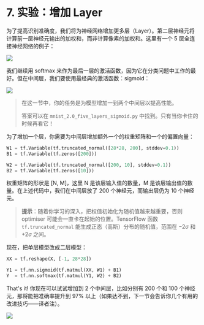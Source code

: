 # 7. 实验：增加 Layer

为了提高识别准确度，我们将为神经网络增加更多层（Layer）。第二层神经元将计算前一层神经元输出的加权和，而非计算像素的加权和。这里有一个 5 层全连接神经网络的例子：

![](https://codelabs.developers.google.com/codelabs/cloud-tensorflow-mnist/img/77bc41f211c9fb29.png)

我们继续用 softmax 来作为最后一层的激活函数，因为它在分类问题中工作的最好。但在中间层，我们要使用最经典的激活函数：sigmoid：

![](https://codelabs.developers.google.com/codelabs/cloud-tensorflow-mnist/img/e5d46c389470df62.png)

> 在这一节中，你的任务是为模型增加一到两个中间层以提高性能。
>
> 答案可以在 `mnist_2.0_five_layers_sigmoid.py` 中找到。只有当你卡住的时候再看它！

为了增加一个层，你需要为中间层增加额外一个的权重矩阵和一个的偏置向量：

```python
W1 = tf.Variable(tf.truncated_normal([28*28, 200], stddev=0.1))B1 = tf.Variable(tf.zeros([200]))W2 = tf.Variable(tf.truncated_normal([200, 10], stddev=0.1))B2 = tf.Variable(tf.zeros([10]))
```

权重矩阵的形状是 [N, M]，这里 N 是该层输入值的数量，M 是该层输出值的数量。在上述代码中，我们在中间层放了 200 个神经元，而输出层仍为 10 个神经元。

> **提示**：随着你学习的深入，把权值初始化为随机值越来越重要，否则 optimiser 可能会一直卡在起始的位置。TensorFlow 函数 `tf.truncated_normal` 能生成正态（高斯）分布的随机值，范围在 $-2\sigma$ 和 $+2\sigma$ 之间。

现在，把单层模型改成二层模型：

```python
XX = tf.reshape(X, [-1, 28*28])Y1 = tf.nn.sigmoid(tf.matmul(XX, W1) + B1)Y  = tf.nn.softmax(tf.matmul(Y1, W2) + B2)
```

That's it! 你现在可以试试增加到 2 个中间层，比如分别有 200 个和 100 个神经元，那将能把准确率提升到 97% 以上（如果达不到，下一节会告诉你几个有用的改进技巧——译者注）。

![](https://codelabs.developers.google.com/codelabs/cloud-tensorflow-mnist/img/dbbf4c8edae90438.png)

